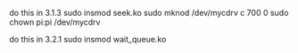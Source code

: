 do this in 3.1.3
sudo insmod seek.ko
sudo mknod /dev/mycdrv c 700 0
sudo chown pi:pi /dev/mycdrv

do this in 3.2.1
sudo insmod wait_queue.ko

